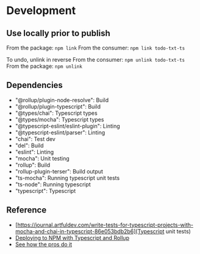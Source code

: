 # Development

## Use locally prior to publish

From the package: `npm link`
From the consumer: `npm link todo-txt-ts`

To undo, unlink in reverse
From the consumer: `npm unlink todo-txt-ts`
From the package: `npm unlink`

## Dependencies
* "@rollup/plugin-node-resolve": Build
* "@rollup/plugin-typescript": Build
* "@types/chai": Typescript types
* "@types/mocha": Typescript types
* "@typescript-eslint/eslint-plugin": Linting
* "@typescript-eslint/parser": Linting
* "chai": Test dev
* "del": Build
* "eslint": Linting
* "mocha": Unit testing
* "rollup": Build
* "rollup-plugin-terser": Build output
* "ts-mocha": Running typescript unit tests
* "ts-node": Running typescript
* "typescript": Typescript

## Reference
* [https://journal.artfuldev.com/write-tests-for-typescript-projects-with-mocha-and-chai-in-typescript-86e053bdb2b6](Typescript unit tests)
* [Deploying to NPM with Typescript and Rollup](https://levelup.gitconnected.com/how-to-deploy-an-npm-package-d75843fb77f1)
* [See how the pros do it](https://github.com/jakearchibald/idb)